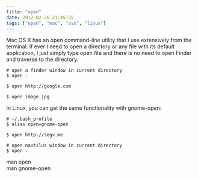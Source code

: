 ```yaml
---
title: "open"
date: 2012-02-26 21:45:55
tags: ["open", "mac", "osx", "linux"]
---
```


<p>
Mac OS X has an <span class="mono">open</span> command-line utility that I use extensively from the terminal. If ever I need to open a directory or any file with its default application, I just simply type <span>open file</span> and there is no need to open Finder and traverse to the directory.

```
# open a finder window in current directory
$ open . 

$ open http://google.com

$ open image.jpg
```
</p>

<p>
In Linux, you can get the same functionality with <span class="mono">gnome-open</span>:

```
# ~/.bash_profile
$ alias open=gnome-open

$ open http://segv.me

# open nautilus window in current directory
$ open .
```
</p>

<p>
man open<br />
man gnome-open
</p>
